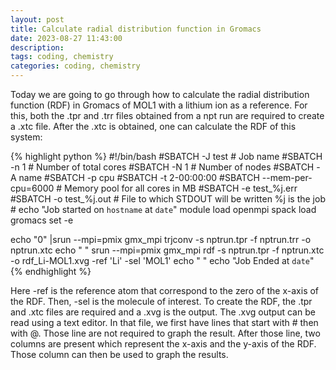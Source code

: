 ```yaml
---
layout: post
title: Calculate radial distribution function in Gromacs
date: 2023-08-27 11:43:00
description:
tags: coding, chemistry
categories: coding, chemistry
---
```


Today we are going to go through how to calculate the radial distribution function (RDF) in Gromacs of MOL1 with a lithium ion as a reference. For this, both the .tpr and .trr files obtained from a npt run are required to create a .xtc file. After the .xtc is obtained, one can calculate the RDF of this system: 

{% highlight python %} 
#!/bin/bash
#SBATCH -J test # Job name
#SBATCH -n 1 # Number of total cores
#SBATCH -N 1 # Number of nodes
#SBATCH -A name
#SBATCH -p cpu
#SBATCH -t 2-00:00:00
#SBATCH --mem-per-cpu=6000 # Memory pool for all cores in MB
#SBATCH -e test_%j.err
#SBATCH -o test_%j.out # File to which STDOUT will be written %j is the job #
echo "Job started on `hostname` at `date`"
module load openmpi
spack load gromacs
set -e

echo "0" |srun --mpi=pmix gmx_mpi trjconv -s nptrun.tpr -f nptrun.trr -o nptrun.xtc
echo " "
srun --mpi=pmix gmx_mpi rdf -s nptrun.tpr -f nptrun.xtc -o rdf_Li-MOL1.xvg -ref 'Li' -sel 'MOL1'
echo " "
echo "Job Ended at `date`"
{% endhighlight %}

Here -ref is the reference atom that correspond to the zero of the x-axis of the RDF. Then, -sel is the molecule of interest. To create the RDF, the .tpr and .xtc files are required and a .xvg is the output. The .xvg output can be read using a text editor. In that file, we first have lines that start with # then with @. Those line are not required to graph the result. After those line, two columns are present which represent the x-axis and the y-axis of the RDF. Those column can then be used to graph the results. 

